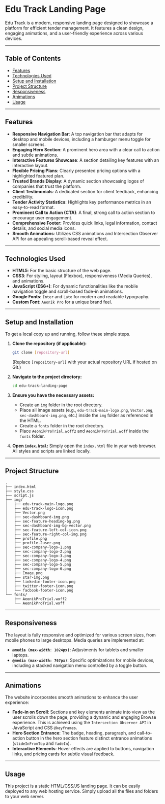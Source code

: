 # Edu Track Landing Page

Edu Track is a modern, responsive landing page designed to showcase a platform for efficient tender management. It features a clean design, engaging animations, and a user-friendly experience across various devices.

-----

## Table of Contents

  * [Features](https://www.google.com/search?q=%23features)
  * [Technologies Used](https://www.google.com/search?q=%23technologies-used)
  * [Setup and Installation](https://www.google.com/search?q=%23setup-and-installation)
  * [Project Structure](https://www.google.com/search?q=%23project-structure)
  * [Responsiveness](https://www.google.com/search?q=%23responsiveness)
  * [Animations](https://www.google.com/search?q=%23animations)
  * [Usage](https://www.google.com/search?q=%23usage)

-----

## Features

  * **Responsive Navigation Bar**: A top navigation bar that adapts for desktop and mobile devices, including a hamburger menu toggle for smaller screens.
  * **Engaging Hero Section**: A prominent hero area with a clear call to action and subtle animations.
  * **Interactive Features Showcase**: A section detailing key features with an interactive layout.
  * **Flexible Pricing Plans**: Clearly presented pricing options with a highlighted featured plan.
  * **Trusted Brands Display**: A dynamic section showcasing logos of companies that trust the platform.
  * **Client Testimonials**: A dedicated section for client feedback, enhancing credibility.
  * **Tender Activity Statistics**: Highlights key performance metrics in an easy-to-read format.
  * **Prominent Call to Action (CTA)**: A final, strong call to action section to encourage user engagement.
  * **Comprehensive Footer**: Provides quick links, legal information, contact details, and social media icons.
  * **Smooth Animations**: Utilizes CSS animations and Intersection Observer API for an appealing scroll-based reveal effect.

-----

## Technologies Used

  * **HTML5**: For the basic structure of the web page.
  * **CSS3**: For styling, layout (Flexbox), responsiveness (Media Queries), and animations.
  * **JavaScript (ES6+)**: For dynamic functionalities like the mobile navigation toggle and scroll-based fade-in animations.
  * **Google Fonts**: `Inter` and `Lato` for modern and readable typography.
  * **Custom Font**: `Aeonik Pro` for a unique brand feel.

-----

## Setup and Installation

To get a local copy up and running, follow these simple steps.

1.  **Clone the repository (if applicable):**

    ```bash
    git clone [repository-url]
    ```

    (Replace `[repository-url]` with your actual repository URL if hosted on Git.)

2.  **Navigate to the project directory:**

    ```bash
    cd edu-track-landing-page
    ```

3.  **Ensure you have the necessary assets:**

      * Create an `img` folder in the root directory.
      * Place all image assets (e.g., `edu-track-main-logo.png`, `Vector.png`, `sec-dashboard-img.png`, etc.) inside the `img` folder as referenced in the HTML.
      * Create a `fonts` folder in the root directory.
      * Place `AeonikProTrial.woff2` and `AeonikProTrial.woff` inside the `fonts` folder.

4.  **Open `index.html`:**
    Simply open the `index.html` file in your web browser. All styles and scripts are linked locally.

-----

## Project Structure

```
.
├── index.html
├── style.css
├── script.js
├── img/
│   ├── edu-track-main-logo.png
│   ├── edu-track-logo-icon.png
│   ├── Vector.png
│   ├── sec-dashboard-img.png
│   ├── sec-feature-heading-bg.png
│   ├── sec-dashboard-img-bg-vector.png
│   ├── sec-feature-left-col-icon.png
│   ├── sec-feature-right-col-img.png
│   ├── profile.png
│   ├── profile-2user.png
│   ├── sec-company-logo-1.png
│   ├── sec-company-logo-2.png
│   ├── sec-company-logo-3.png
│   ├── sec-company-logo-4.png
│   ├── sec-company-logo-5.png
│   ├── sec-company-logo-6.png
│   ├── Image.png
│   ├── star-img.png
│   ├── linkedin-footer-icon.png
│   ├── twitter-footer-icon.png
│   └── facbook-footer-icon.png
└── fonts/
    ├── AeonikProTrial.woff2
    └── AeonikProTrial.woff
```

-----

## Responsiveness

The layout is fully responsive and optimized for various screen sizes, from mobile phones to large desktops. Media queries are implemented at:

  * **`@media (max-width: 1024px)`**: Adjustments for tablets and smaller laptops.
  * **`@media (max-width: 767px)`**: Specific optimizations for mobile devices, including a stacked navigation menu controlled by a toggle button.

-----

## Animations

The website incorporates smooth animations to enhance the user experience:

  * **Fade-in on Scroll**: Sections and key elements animate into view as the user scrolls down the page, providing a dynamic and engaging Browse experience. This is achieved using the `Intersection Observer API` in JavaScript and CSS `@keyframes`.
  * **Hero Section Entrance**: The badge, heading, paragraph, and call-to-action button in the hero section feature distinct entrance animations (`slideInFromTop` and `fadeIn`).
  * **Interactive Elements**: Hover effects are applied to buttons, navigation links, and pricing cards for subtle visual feedback.

-----

## Usage

This project is a static HTML/CSS/JS landing page. It can be easily deployed to any web hosting service. Simply upload all the files and folders to your web server.
